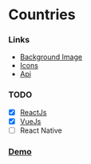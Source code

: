 # Countries
### Links
- [Background Image](https://www.psdgraphics.com/backgrounds/world-map-background/)
- [Icons](https://flaticon.com)
- [Api](https://restcountries.eu/)

### TODO
- [x] [ReactJs](https://github.com/ilyasbat/Countries-with-ReactJs)
- [x] [VueJs](https://github.com/ilyasbat/countries-with-vuejs)
- [ ] React Native

### [Demo](https://countries-html-css.vercel.app/)

